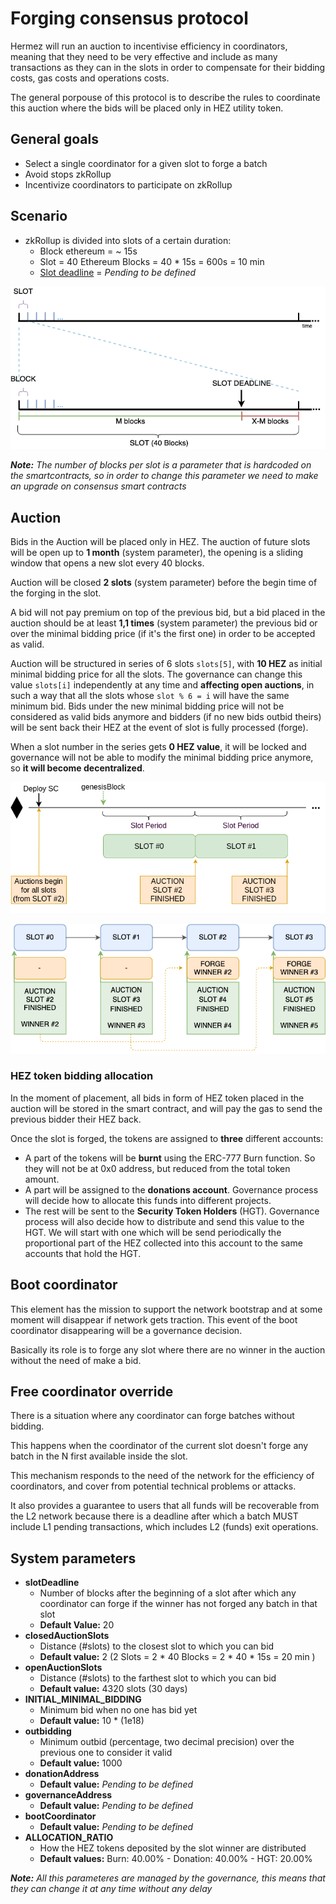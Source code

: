 # Forging consensus protocol

Hermez will run an auction to incentivise efficiency in coordinators, meaning that they need to be very effective and include as many transactions as they can in the slots in order to compensate for their bidding costs, gas costs and operations costs.

The general porpouse of this protocol is to describe the rules to coordinate this auction where the bids will be placed only in HEZ utility token.

## General goals

- Select a single coordinator for a given slot to forge a batch
- Avoid stops zkRollup
- Incentivize coordinators to participate on zkRollup

## Scenario

- zkRollup is divided into slots of a certain duration:
  - Block ethereum = ~ 15s
  - Slot = 40 Ethereum Blocks = 40 \* 15s = 600s = 10 min
  - [Slot deadline](#free-coordinator-override) = _Pending to be defined_

![](consensus-1.png)

_**Note:** The number of blocks per slot is a parameter that is hardcoded on the smartcontracts, so in order to change this parameter we need to make an upgrade on consensus smart contracts_

## Auction

Bids in the Auction will be placed only in HEZ. The auction of future slots will be open up to **1 month** (system parameter), the opening is a sliding window that opens a new slot every 40 blocks.

Auction will be closed **2 slots** (system parameter) before the begin time of the forging in the slot.

A bid will not pay premium on top of the previous bid, but a bid placed in the auction should be at least **1,1 times** (system parameter) the previous bid or over the minimal bidding price (if it's the first one) in order to be accepted as valid.

Auction will be structured in series of 6 slots `slots[5]`, with **10 HEZ** as initial minimal bidding price for all the slots. The governance can change this value `slots[i]` independently at any time and **affecting open auctions**, in such a way that all the slots whose `slot % 6 = i` will have the same minimum bid. Bids under the new minimal bidding price will not be considered as valid bids anymore and bidders (if no new bids outbid theirs) will be sent back their HEZ at the event of slot is fully processed (forge).

When a slot number in the series gets **0 HEZ value**, it will be locked and governance will not be able to modify the minimal bidding price anymore, so **it will become decentralized**.

![](consensus-2.png)

![](consensus-3.png)

### HEZ token bidding allocation

In the moment of placement, all bids in form of HEZ token placed in the auction will be stored in the smart contract, and will pay the gas to send the previous bidder their HEZ back.

Once the slot is forged, the tokens are assigned to **three** different accounts:

- A part of the tokens will be **burnt** using the ERC-777 Burn function. So they will not be at 0x0 address, but reduced from the total token amount.
- A part will be assigned to the **donations account**. Governance process will decide how to allocate this funds into different projects.
- The rest will be sent to the **Security Token Holders** (HGT). Governance process will also decide how to distribute and send this value to the HGT. We will start with one which will be send periodically the proportional part of the HEZ collected into this account to the same accounts that hold the HGT.

## Boot coordinator

This element has the mission to support the network bootstrap and at some moment will disappear if network gets traction. This event of the boot coordinator disappearing will be a governance decision.

Basically its role is to forge any slot where there are no winner in the auction without the need of make a bid.

## Free coordinator override

There is a situation where any coordinator can forge batches without bidding.

This happens when the coordinator of the current slot doesn't forge any batch in the N first available inside the slot.

This mechanism responds to the need of the network for the efficiency of coordinators, and cover from potential technical problems or attacks.

It also provides a guarantee to users that all funds will be recoverable from the L2 network because there is a deadline after which a batch MUST include L1 pending transactions, which includes L2 (funds) exit operations.

## System parameters

- **slotDeadline**
  - Number of blocks after the beginning of a slot after which any coordinator can forge if the winner has not forged any batch in that slot
  - **Default Value:** 20
- **closedAuctionSlots**
  - Distance (#slots) to the closest slot to which you can bid
  - **Default value:** 2 (2 Slots = 2 \* 40 Blocks = 2 \* 40 \* 15s = 20 min )
- **openAuctionSlots**
  - Distance (#slots) to the farthest slot to which you can bid 
  - **Default value:** 4320 slots (30 days)
- **INITIAL_MINIMAL_BIDDING**
  - Minimum bid when no one has bid yet
  - **Default value:** 10 * (1e18)
- **outbidding**
  - Minimum outbid (percentage, two decimal precision) over the previous one to consider it valid
  - **Default value:** 1000
- **donationAddress**
  - **Default value:** _Pending to be defined_
- **governanceAddress**
  - **Default value:** _Pending to be defined_
- **bootCoordinator**
  - **Default value:** _Pending to be defined_
- **ALLOCATION_RATIO**
  - How the HEZ tokens deposited by the slot winner are distributed
  - **Default values:** Burn: 40.00% - Donation: 40.00% - HGT: 20.00%

_**Note:** All this parameteres are managed by the governance, this means that they can change it at any time without any delay_
